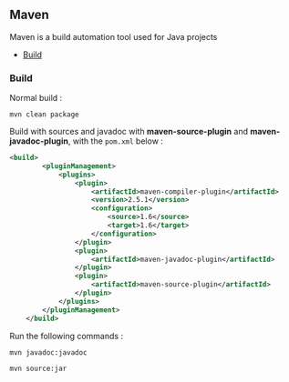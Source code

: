 ## Maven
Maven is a build automation tool used for Java projects

* [Build](#build)

### Build 
Normal build :

```
mvn clean package
```

Build with sources and javadoc with **maven-source-plugin** and **maven-javadoc-plugin**, with the `pom.xml` below :

```xml
<build>
		<pluginManagement>
			<plugins>
				<plugin>
					<artifactId>maven-compiler-plugin</artifactId>
					<version>2.5.1</version>
					<configuration>
						<source>1.6</source>
						<target>1.6</target>
					</configuration>
				</plugin>
				<plugin>
					<artifactId>maven-javadoc-plugin</artifactId>
				</plugin>
				<plugin>
					<artifactId>maven-source-plugin</artifactId>
				</plugin>
			</plugins>
		</pluginManagement>
	</build>
  ```

Run the following commands :

```
mvn javadoc:javadoc
```

```
mvn source:jar
```
